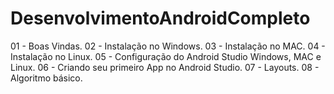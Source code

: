 # DesenvolvimentoAndroidCompleto
01 - Boas Vindas.
02 - Instalação no Windows.
03 - Instalação no MAC.
04 - Instalação no Linux.
05 - Configuração do Android Studio Windows, MAC e Linux.
06 - Criando seu primeiro App no Android Studio.
07 - Layouts.
08 - Algoritmo básico.